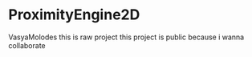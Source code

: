 # ProximityEngine2D
VasyaMolodes
this is raw project
this project is public because i wanna collaborate
